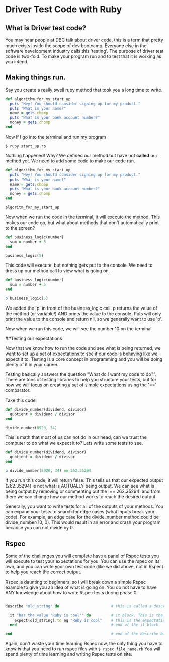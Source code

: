 # Driver Test Code with Ruby

## What is Driver test code?

You may hear people at DBC talk about driver code, this is a term that pretty much exists inside the scope of dev bootcamp. Everyone else in the software development industry calls this 'testing'. The purpose of driver test code is two-fold. To make your program run and to test that it is working as you intend.

## Making things run.

Say you create a really swell ruby method that took you a long time to write.

```ruby
def algorithm_for_my_start_up
  puts "Hey! You should consider signing up for my product."
  puts "What is your name?"
  name = gets.chomp
  puts "What is your bank account number?"
  money = gets.chomp
end
```
Now if I go into the terminal and run my program

```shell
$ ruby start_up.rb
```
Nothing happened! Why? We defined our method but have not __called__ our method yet. We need to add some code to make our code run.

```ruby
def algorithm_for_my_start_up
  puts "Hey! You should consider signing up for my product."
  puts "What is your name?"
  name = gets.chomp
  puts "What is your bank account number?"
  money = gets.chomp
end

algoritm_for_my_start_up
```

Now when we run the code in the terminal, it will execute the method. This makes our code go, but what about methods that don't automatically print to the screen?

```ruby
def business_logic(number)
  sum = number + 5
end

business_logic(5)
```

This code will execute, but nothing gets put to the console. We need to dress up our method call to view what is going on.

```ruby
def business_logic(number)
  sum = number + 5
end

p business_logic(5)
```

We added the 'p' in front of the business_logic call. p returns the value of the method (or variable!) AND prints the value to the console. Puts will only print the value to the console and return nil, so we generally want to use 'p'.

Now when we run this code, we will see the number 10 on the terminal.


##Testing our expectations

Now that we know how to run the code and see what is being returned, we want to set up a set of expectations to see if our code is behaving like we expect it to. Testing is a core concept in programming and you will be doing plenty of it in your career.

Testing basically answers the question "What do I want my code to do?". There are tons of testing libraries to help you structure your tests, but for now we will focus on creating a set of simple expectations using the '==' comparator.

Take this code:

```ruby
def divide_number(dividend, divisor)
  quotient = dividend / divisor
end

divide_number(8920, 34)
```

This is math that most of us can not do in our head, can we trust the computer to do what we expect it to? Lets write some tests to see.

```ruby
def divide_number(dividend, divisor)
  quotient = dividend / divisor
end

p divide_number(8920, 34) == 262.35294

```

If you run this code, it will return false. This tells us that our expected output (262.35294) is not what is ACTUALLY being output. We can see what is being output by removing or commenting out the '== 262.35294' and from there we can change how our method works to reach the desired output.

Generally, you want to write tests for all of the outputs of your methods. You can expand your tests to search for edge cases (what inputs break your code). For example, an edge case for the divide_number method could be divide_number(10, 0). This would result in an error and crash your program because you can not divide by 0.

## Rspec

Some of the challenges you will complete have a panel of Rspec tests you will execute to test your expectations for you. You can use the rspec on its own, and you can write your own test code (like we did above, not in Rspec) to help you reach the correct output.

Rspec is daunting to beginners, so I will break down a simple Rspec example to give you an idea of what is going on. You do not have to have ANY knowledge about how to write Rspec tests during phase 0.

```ruby

describe "old_string" do                       # this is called a describe block. It allows us to encapsulate different responsibilities of tests. We can assume that everything between this do..end will have to do with the variable old_string.

  it "has the value 'Ruby is cool'" do         # it block. This is the start of the test. We can write a string to describe what this test is going to be testing. In this case we want old_string to have the value of 'Ruby is cool'.
    expect(old_string).to eq "Ruby is cool"    # this is the expectation. Code gets executed inside the expect method and the output is compared to the string "Ruby is cool". There are many ways we can compare like .to eq, .to be, .to not_be etc.
  end                                          # end of the it block

end                                            # end of the describe block
```

Again, don't waste your time learning Rspec now, the only thing you have to know is that you need to run rspec files with `$ rspec file_name.rb` You will spend plenty of time learning and writing Rspec tests on site.
